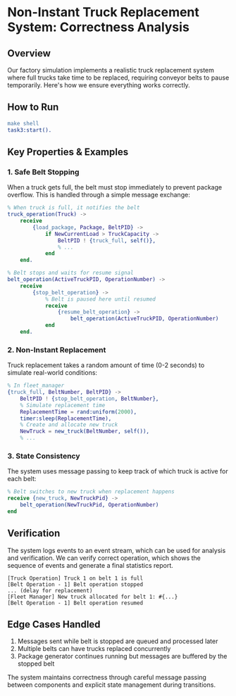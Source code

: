 # Non-Instant Truck Replacement System: Correctness Analysis

## Overview
Our factory simulation implements a realistic truck replacement system where full trucks take time to be replaced, requiring conveyor belts to pause temporarily. Here's how we ensure everything works correctly.

## How to Run

```erlang
make shell
task3:start().
```

## Key Properties & Examples

### 1. Safe Belt Stopping
When a truck gets full, the belt must stop immediately to prevent package overflow. This is handled through a simple message exchange:

```erlang
% When truck is full, it notifies the belt
truck_operation(Truck) ->
    receive
        {load_package, Package, BeltPID} ->
            if NewCurrentLoad > TruckCapacity ->
                BeltPID ! {truck_full, self()},
                % ...
            end
    end.

% Belt stops and waits for resume signal
belt_operation(ActiveTruckPID, OperationNumber) -> 
    receive
        {stop_belt_operation} -> 
            % Belt is paused here until resumed
            receive
                {resume_belt_operation} ->
                    belt_operation(ActiveTruckPID, OperationNumber)
            end
    end.
```

### 2. Non-Instant Replacement
Truck replacement takes a random amount of time (0-2 seconds) to simulate real-world conditions:

```erlang
% In fleet_manager
{truck_full, BeltNumber, BeltPID} -> 
    BeltPID ! {stop_belt_operation, BeltNumber},
    % Simulate replacement time
    ReplacementTime = rand:uniform(2000),
    timer:sleep(ReplacementTime),
    % Create and allocate new truck
    NewTruck = new_truck(BeltNumber, self()),
    % ...
```

### 3. State Consistency 
The system uses message passing to keep track of which truck is active for each belt:

```erlang
% Belt switches to new truck when replacement happens
receive {new_truck, NewTruckPid} -> 
    belt_operation(NewTruckPid, OperationNumber)
end
```

## Verification
The system logs events to an event stream, which can be used for analysis and verification.
We can verify correct operation, which shows the sequence of events and generate a final statistics report.

```
[Truck Operation] Truck 1 on belt 1 is full
[Belt Operation - 1] Belt operation stopped
... (delay for replacement)
[Fleet Manager] New truck allocated for belt 1: #{...}
[Belt Operation - 1] Belt operation resumed
```

## Edge Cases Handled
1. Messages sent while belt is stopped are queued and processed later
2. Multiple belts can have trucks replaced concurrently
3. Package generator continues running but messages are buffered by the stopped belt

The system maintains correctness through careful message passing between components and explicit state management during transitions.
